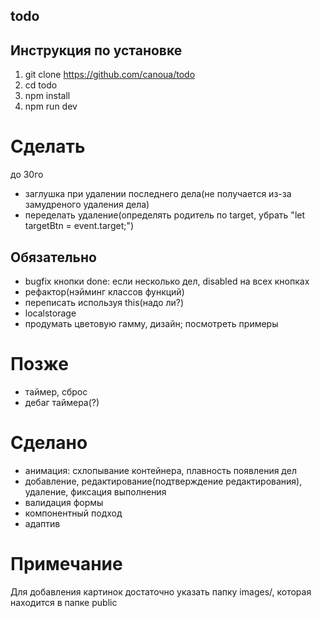 ## todo

## Инструкция по установке

1. git clone https://github.com/canoua/todo
2. cd todo
3. npm install
4. npm run dev

# Сделать

до 30го

- заглушка при удалении последнего дела(не получается из-за замудреного удаления дела)
- переделать удаление(определять родитель по target, убрать "let targetBtn = event.target;")

## Обязательно

- bugfix кнопки done: если несколько дел, disabled на всех кнопках
- рефактор(нэйминг классов функций)
- переписать используя this(надо ли?)
- localstorage
- продумать цветовую гамму, дизайн; посмотреть примеры

# Позже

- таймер, сброс
- дебаг таймера(?)

# Сделано

- анимация: схлопывание контейнера, плавность появления дел
- добавление, редактирование(подтверждение редактирования), удаление, фиксация выполнения
- валидация формы
- компонентный подход
- адаптив

# Примечание

Для добавления картинок достаточно указать папку images/, которая находится в папке public
